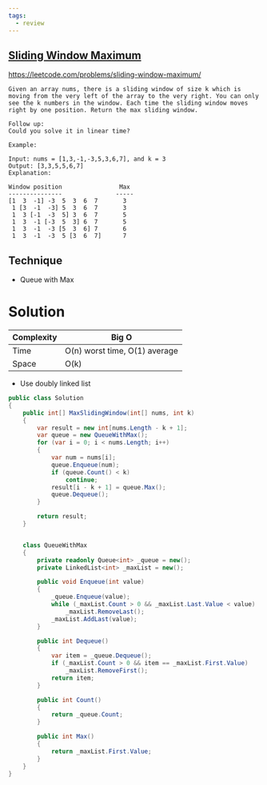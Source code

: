 ```yaml
---
tags:
  - review
---
```


## [Sliding Window Maximum](https://leetcode.com/problems/sliding-window-maximum/)


https://leetcode.com/problems/sliding-window-maximum/

```
Given an array nums, there is a sliding window of size k which is moving from the very left of the array to the very right. You can only see the k numbers in the window. Each time the sliding window moves right by one position. Return the max sliding window.

Follow up:
Could you solve it in linear time?

Example:

Input: nums = [1,3,-1,-3,5,3,6,7], and k = 3
Output: [3,3,5,5,6,7]
Explanation:

Window position                Max
---------------               -----
[1  3  -1] -3  5  3  6  7       3
 1 [3  -1  -3] 5  3  6  7       3
 1  3 [-1  -3  5] 3  6  7       5
 1  3  -1 [-3  5  3] 6  7       5
 1  3  -1  -3 [5  3  6] 7       6
 1  3  -1  -3  5 [3  6  7]      7
```



## Technique

* Queue with Max

# Solution

| Complexity | Big O                         |
| ---------- | ----------------------------- |
| Time       | O(n) worst time, O(1) average |
| Space      | O(k)                          |

* Use doubly linked list

```csharp
public class Solution
{
    public int[] MaxSlidingWindow(int[] nums, int k)
    {
        var result = new int[nums.Length - k + 1];
        var queue = new QueueWithMax();
        for (var i = 0; i < nums.Length; i++)
        {
            var num = nums[i];
            queue.Enqueue(num);
            if (queue.Count() < k)
                continue;
            result[i - k + 1] = queue.Max();
            queue.Dequeue();
        }

        return result;
    }


    class QueueWithMax
    {
        private readonly Queue<int> _queue = new();
        private LinkedList<int> _maxList = new();

        public void Enqueue(int value)
        {
            _queue.Enqueue(value);
            while (_maxList.Count > 0 && _maxList.Last.Value < value)
                _maxList.RemoveLast();
            _maxList.AddLast(value);
        }

        public int Dequeue()
        {
            var item = _queue.Dequeue();
            if (_maxList.Count > 0 && item == _maxList.First.Value)
                _maxList.RemoveFirst();
            return item;
        }

        public int Count()
        {
            return _queue.Count;
        }

        public int Max()
        {
            return _maxList.First.Value;
        }
    }
}
```
